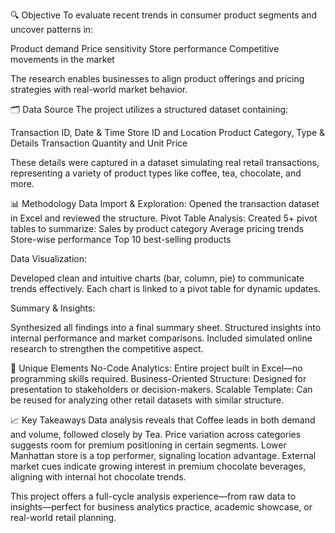 🔍 Objective
To evaluate recent trends in consumer product segments and uncover patterns in:

Product demand
Price sensitivity
Store performance
Competitive movements in the market

The research enables businesses to align product offerings and pricing strategies with real-world market behavior.

🗂 Data Source
The project utilizes a structured dataset containing:

Transaction ID, Date & Time
Store ID and Location
Product Category, Type & Details
Transaction Quantity and Unit Price

These details were captured in a dataset simulating real retail transactions, representing a variety of product types like coffee, tea, chocolate, and more.

📊 Methodology
Data Import & Exploration:
Opened the transaction dataset in Excel and reviewed the structure.
Pivot Table Analysis:
Created 5+ pivot tables to summarize:
Sales by product category
Average pricing trends
Store-wise performance
Top 10 best-selling products

Data Visualization:

Developed clean and intuitive charts (bar, column, pie) to communicate trends effectively.
Each chart is linked to a pivot table for dynamic updates.

Summary & Insights:

Synthesized all findings into a final summary sheet.
Structured insights into internal performance and market comparisons.
Included simulated online research to strengthen the competitive aspect.

🧩 Unique Elements
No-Code Analytics: Entire project built in Excel—no programming skills required.
Business-Oriented Structure: Designed for presentation to stakeholders or decision-makers.
Scalable Template: Can be reused for analyzing other retail datasets with similar structure.

📈 Key Takeaways
Data analysis reveals that Coffee leads in both demand and volume, followed closely by Tea.
Price variation across categories suggests room for premium positioning in certain segments.
Lower Manhattan store is a top performer, signaling location advantage.
External market cues indicate growing interest in premium chocolate beverages, aligning with internal hot chocolate trends.

This project offers a full-cycle analysis experience—from raw data to insights—perfect for business analytics practice, academic showcase, or real-world retail planning.

